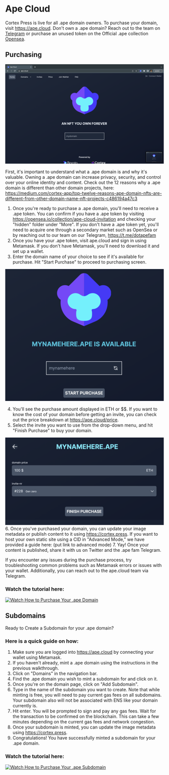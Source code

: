 # Ape Cloud

Cortex Press is live for all .ape domain owners. To purchase your domain, visit  https://ape.cloud. Don't own a .ape domain? Reach out to the team on  [Telegram](https://t.me/dotapefam) or purchase an unused token on the Official .ape collection  [Opensea](https://opensea.io/collection/ape-cloud-invitation). 
## Purchasing

![Alt text](img/apepurchase2.png)

First, it's important to understand what a .ape domain is and why it's valuable. Owning a .ape domain can increase privacy, security, and control over your online identity and content. Check out the 12 reasons why a .ape domain is different than other domain projects, here: https://medium.com/cortex-app/top-twelve-reasons-ape-domain-nfts-are-different-from-other-domain-name-nft-projects-c486194a47c3


1. Once you're ready to purchase a .ape domain, you'll need to receive a .ape token. You can confirm if you have a .ape token by visiting https://opensea.io/collection/ape-cloud-invitation and checking your "hidden" folder under "More". If you don't have a .ape token yet, you'll need to acquire one through a secondary market such as OpenSea or by reaching out to our team on our Telegram, https://t.me/dotapefam
2. Once you have your .ape token, visit ape.cloud and sign in using Metamask. If you don't have Metamask, you'll need to download it and set up a wallet. 
3. Enter the domain name of your choice to see if it's available for purchase. Hit "Start Purchase" to proceed to purchasing screen. 

![Alt text](/img/apepurchase1.png)

4. You'll see the purchase amount displayed in ETH or $$. If you want to know the cost of your domain before getting an invite, you can check out the price breakdown at https://ape.cloud/price. 
5. Select the invite you want to use from the drop-down menu, and hit "Finish Purchase" to buy your domain.

![Alt text](img/apepurchase3.png)
6. Once you've purchased your domain, you can update your image metadata or publish content to it using https://cortex.press. If you want to host your own static site using a CID in "Advanced Mode," we have provided a guide here: (put link to advanced mode)
7. Yay! Once your content is published, share it with us on Twitter and the .ape fam Telegram. 


If you encounter any issues during the purchase process, try troubleshooting common problems such as Metamask errors or issues with your wallet. Additionally, you can reach out to the ape.cloud team via Telegram.


### Watch the tutorial here:

[![Watch How to Purchase Your .ape Domain](https://img.youtube.com/vi/UWdrWKqM5_I/maxresdefault.jpg)](https://youtu.be/UWdrWKqMD_I)

## Subdomains

Ready to Create a Subdomain for your .ape domain? 

### Here is a quick guide on how:

1. Make sure you are logged into https://ape.cloud by connecting your wallet using Metamask.
2. If you haven't already, mint a .ape domain using the instructions in the previous walkthrough.
3. Click on "Domains" in the navigation bar.
4. Find the .ape domain you wish to mint a subdomain for and click on it.
5. Once you're on the domain page, click on "Add Subdomain".
6. Type in the name of the subdomain you want to create. Note that while minting is free, you will need to pay current gas fees on all subdomains. Your subdomain also will not be associated with ENS like your domain currently is. 
7. Hit enter. You will be prompted to sign and pay any gas fees. Wait for the transaction to be confirmed on the blockchain. This can take a few minutes depending on the current gas fees and network congestion.
8. Once your subdomain is minted, you can update the image metadata using https://cortex.press. 
9. Congratulations! You have successfully minted a subdomain for your .ape domain.

### Watch the tutorial here:

[![Watch How to Purchase Your .ape Subdomain](https://img.youtube.com/vi/UWdrWKqM5_I/maxresdefault.jpg)](https://youtu.be/UWdrWKqMD_I)
